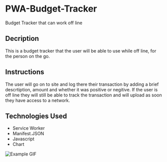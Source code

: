 # PWA-Budget-Tracker
Budget Tracker that can work off line

## Decription
This is a budget tracker that the user will be able to use while off line, for the person on the go.

## Instructions
The user will go on to site and log there their transaction by adding a brief descrtiption, amount and whether it was positive or negitive. If the user is off line they will still be able to track the transaction and will upload as soon they have access to a network.

## Technologies Used
* Service Worker
* Manifest.JSON
* Javascript
* Chart

![Example GIF](Assets/budget.gif)
